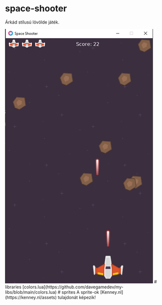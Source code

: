 # space-shooter
 Árkád stílusú lövölde játék.
 
 <img src="1.jpg">
# libraries
 [colors.lua](https://github.com/davegamedev/my-libs/blob/main/colors.lua)
# sprites
 A sprite-ok [Kenney.nl](https://kenney.nl/assets) tulajdonát képezik!
